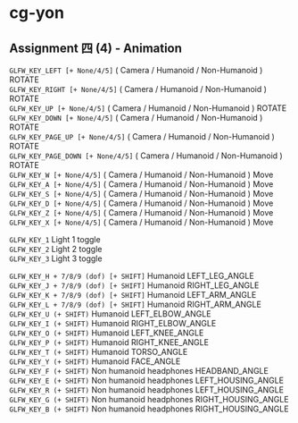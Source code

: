 # cg-yon
## Assignment 四 (4) - Animation

`GLFW_KEY_LEFT [+ None/4/5]` 			( Camera / Humanoid / Non-Humanoid ) ROTATE  
`GLFW_KEY_RIGHT [+ None/4/5]` 			( Camera / Humanoid / Non-Humanoid ) ROTATE  
`GLFW_KEY_UP [+ None/4/5]`	 			( Camera / Humanoid / Non-Humanoid ) ROTATE  
`GLFW_KEY_DOWN [+ None/4/5]` 			( Camera / Humanoid / Non-Humanoid ) ROTATE  
`GLFW_KEY_PAGE_UP [+ None/4/5]` 		( Camera / Humanoid / Non-Humanoid ) ROTATE  
`GLFW_KEY_PAGE_DOWN [+ None/4/5]` 		( Camera / Humanoid / Non-Humanoid ) ROTATE  
`GLFW_KEY_W [+ None/4/5]` 				( Camera / Humanoid / Non-Humanoid ) Move  
`GLFW_KEY_A [+ None/4/5]` 				( Camera / Humanoid / Non-Humanoid ) Move  
`GLFW_KEY_S [+ None/4/5]` 				( Camera / Humanoid / Non-Humanoid ) Move  
`GLFW_KEY_D [+ None/4/5]` 				( Camera / Humanoid / Non-Humanoid ) Move  
`GLFW_KEY_Z [+ None/4/5]` 				( Camera / Humanoid / Non-Humanoid ) Move  
`GLFW_KEY_X [+ None/4/5]` 				( Camera / Humanoid / Non-Humanoid ) Move  

`GLFW_KEY_1` Light 1 toggle  
`GLFW_KEY_2` Light 2 toggle  
`GLFW_KEY_3` Light 3 toggle  

`GLFW_KEY_H + 7/8/9 (dof) [+ SHIFT]` Humanoid LEFT_LEG_ANGLE  
`GLFW_KEY_J + 7/8/9 (dof) [+ SHIFT]` Humanoid RIGHT_LEG_ANGLE  
`GLFW_KEY_K + 7/8/9 (dof) [+ SHIFT]` Humanoid LEFT_ARM_ANGLE  
`GLFW_KEY_L + 7/8/9 (dof) [+ SHIFT]` Humanoid RIGHT_ARM_ANGLE  
`GLFW_KEY_U (+ SHIFT)` Humanoid LEFT_ELBOW_ANGLE  
`GLFW_KEY_I (+ SHIFT)` Humanoid RIGHT_ELBOW_ANGLE  
`GLFW_KEY_O (+ SHIFT)` Humanoid LEFT_KNEE_ANGLE  
`GLFW_KEY_P (+ SHIFT)` Humanoid RIGHT_KNEE_ANGLE  
`GLFW_KEY_T (+ SHIFT)` Humanoid TORSO_ANGLE  
`GLFW_KEY_Y (+ SHIFT)` Humanoid FACE_ANGLE  
`GLFW_KEY_F (+ SHIFT)` Non humanoid headphones HEADBAND_ANGLE  
`GLFW_KEY_E (+ SHIFT)` Non humanoid headphones LEFT_HOUSING_ANGLE  
`GLFW_KEY_R (+ SHIFT)` Non humanoid headphones LEFT_HOUSING_ANGLE  
`GLFW_KEY_G (+ SHIFT)` Non humanoid headphones RIGHT_HOUSING_ANGLE  
`GLFW_KEY_B (+ SHIFT)` Non humanoid headphones RIGHT_HOUSING_ANGLE  

